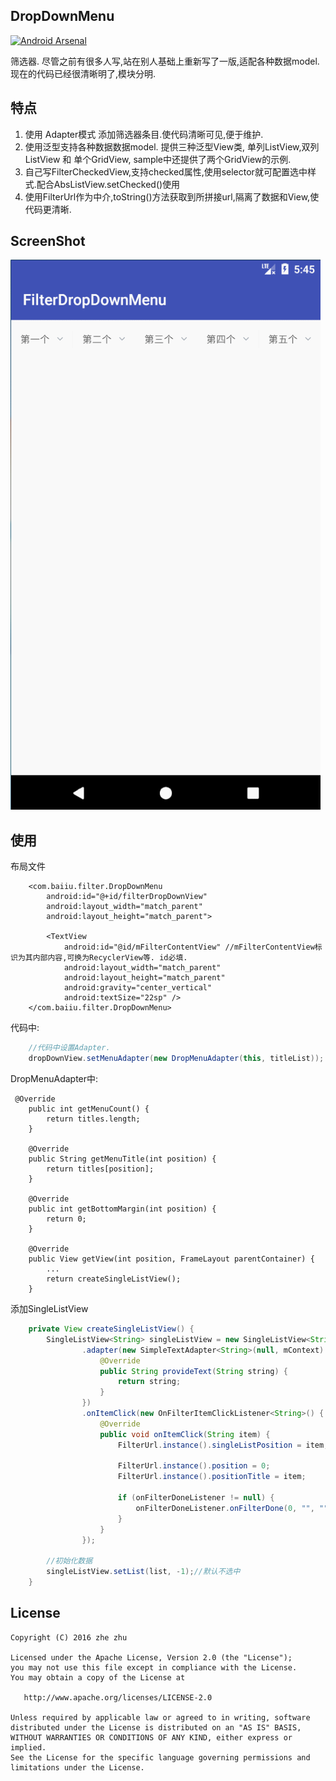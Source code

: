 ## DropDownMenu
[![Android Arsenal](https://img.shields.io/badge/Android%20Arsenal-DropDownMenu-green.svg?style=true)](https://android-arsenal.com/details/1/3803)



筛选器. 尽管之前有很多人写,站在别人基础上重新写了一版,适配各种数据model.
现在的代码已经很清晰明了,模块分明.

## 特点
1. 使用 Adapter模式 添加筛选器条目.使代码清晰可见,便于维护.
2. 使用泛型支持各种数据数据model. 提供三种泛型View类, 单列ListView,双列ListView 和 单个GridView, sample中还提供了两个GridView的示例.
3. 自己写FilterCheckedView,支持checked属性,使用selector就可配置选中样式.配合AbsListView.setChecked()使用
4. 使用FilterUrl作为中介,toString()方法获取到所拼接url,隔离了数据和View,使代码更清晰.

## ScreenShot
![DropDownMenu](images/newDropDownMenu.gif "Gif Example")



## 使用
布局文件
```
    <com.baiiu.filter.DropDownMenu
        android:id="@+id/filterDropDownView"
        android:layout_width="match_parent"
        android:layout_height="match_parent">

        <TextView
            android:id="@id/mFilterContentView" //mFilterContentView标识为其内部内容,可换为RecyclerView等. id必填.
            android:layout_width="match_parent"
            android:layout_height="match_parent"
            android:gravity="center_vertical"
            android:textSize="22sp" />
    </com.baiiu.filter.DropDownMenu>
```

代码中:
```java
    //代码中设置Adapter.
    dropDownView.setMenuAdapter(new DropMenuAdapter(this, titleList));
```

DropMenuAdapter中:
```
 @Override
    public int getMenuCount() {
        return titles.length;
    }

    @Override
    public String getMenuTitle(int position) {
        return titles[position];
    }

    @Override
    public int getBottomMargin(int position) {
        return 0;
    }

    @Override
    public View getView(int position, FrameLayout parentContainer) {
        ...
        return createSingleListView();
    }
```

添加SingleListView
```java 
    private View createSingleListView() {
        SingleListView<String> singleListView = new SingleListView<String>(mContext)
                .adapter(new SimpleTextAdapter<String>(null, mContext) {
                    @Override
                    public String provideText(String string) {
                        return string;
                    }
                })
                .onItemClick(new OnFilterItemClickListener<String>() {
                    @Override
                    public void onItemClick(String item) {
                        FilterUrl.instance().singleListPosition = item;
    
                        FilterUrl.instance().position = 0;
                        FilterUrl.instance().positionTitle = item;
    
                        if (onFilterDoneListener != null) {
                            onFilterDoneListener.onFilterDone(0, "", "");
                        }
                    }
                });
                
        //初始化数据
        singleListView.setList(list, -1);//默认不选中
    }
```


## License
    Copyright (C) 2016 zhe zhu

    Licensed under the Apache License, Version 2.0 (the "License");
    you may not use this file except in compliance with the License.
    You may obtain a copy of the License at

       http://www.apache.org/licenses/LICENSE-2.0

    Unless required by applicable law or agreed to in writing, software
    distributed under the License is distributed on an "AS IS" BASIS,
    WITHOUT WARRANTIES OR CONDITIONS OF ANY KIND, either express or implied.
    See the License for the specific language governing permissions and
    limitations under the License.





